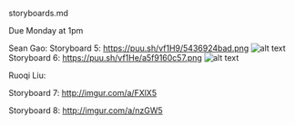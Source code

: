 storyboards.md

Due Monday at 1pm

Sean Gao:
Storyboard 5: https://puu.sh/vf1H9/5436924bad.png
![alt text](https://puu.sh/vf1H9/5436924bad.png)
Storyboard 6: https://puu.sh/vf1He/a5f9160c57.png
![alt text](https://puu.sh/vf1He/a5f9160c57.png)

Ruoqi Liu:

Storyboard 7: http://imgur.com/a/FXlX5

Storyboard 8: http://imgur.com/a/nzGW5
